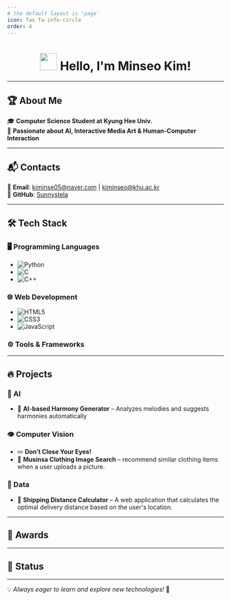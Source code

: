 ```yaml
---
# the default layout is 'page'
icon: fas fa-info-circle
order: 4
---
```


<h1 align="center">
  <img src="https://media.giphy.com/media/hvRJCLFzcasrR4ia7z/giphy.gif" width="40px"/>
  Hello, I'm Minseo Kim!
</h1>

<p align="center">
  <!-- <img src="https://readme-typing-svg.herokuapp.com?font=Fira+Code&weight=600&size=24&duration=4000&pause=500&color=3776AB&center=true&vCenter=true&width=450&lines=Always+learning+and+exploring!" alt="Typing Animation"> -->
</p>





---

## 🏆 About Me  
🎓 **Computer Science Student at Kyung Hee Univ.**  
🚀 **Passionate about AI, Interactive Media Art & Human-Computer Interaction**  


---

## 📬 Contacts  
📧 **Email**: [kiminse05@naver.com](mailto:kiminse05@naver.com) | [kiminseo@khu.ac.kr](mailto:kiminseo@khu.ac.kr)  
🐙 **GitHub**: [Sunnystela](https://github.com/Sunnystela)  

---

## 🛠 Tech Stack  
### 🖥️ Programming Languages  
- ![Python](https://img.shields.io/badge/-Python-3776AB?style=flat&logo=python&logoColor=white)
- ![C](https://img.shields.io/badge/-C-A8B9CC?style=flat&logo=c&logoColor=white)
- ![C++](https://img.shields.io/badge/-C++-00599C?style=flat&logo=c%2B%2B&logoColor=white)

### 🌐 Web Development  
- ![HTML5](https://img.shields.io/badge/-HTML5-E34F26?style=flat&logo=html5&logoColor=white)
- ![CSS3](https://img.shields.io/badge/-CSS3-1572B6?style=flat&logo=css3)
- ![JavaScript](https://img.shields.io/badge/-JavaScript-F7DF1E?style=flat&logo=javascript&logoColor=black)

### ⚙️ Tools & Frameworks  
<!-- - ![PyTorch](https://img.shields.io/badge/-PyTorch-EE4C2C?style=flat&logo=pytorch&logoColor=white)
- ![OpenCV](https://img.shields.io/badge/-OpenCV-5C3EE8?style=flat&logo=opencv&logoColor=white)
- ![FastAPI](https://img.shields.io/badge/-FastAPI-009688?style=flat&logo=fastapi&logoColor=white)
- ![Docker](https://img.shields.io/badge/-Docker-2496ED?style=flat&logo=docker&logoColor=white)
- ![Git](https://img.shields.io/badge/-Git-F05032?style=flat&logo=git&logoColor=white)
 -->
---

## 🔥 Projects  
### 🤖 AI 
- 🎼 **AI-based Harmony Generator** – Analyzes melodies and suggests harmonies automatically  

### 👁️ Computer Vision  
- 💤 **Don’t Close Your Eyes!** 
- 👕 **Musinsa Clothing Image Search** – recommend similar clothing items when a user uploads a picture.  

### 📜 Data
- 📏 **Shipping Distance Calculator** – A web application that calculates the optimal delivery distance based on the user's location.  

<!-- - 💤 **Drowsiness Detection System** – YOLO-based real-time eye state detection and alert system   -->
---

## 🏅 Awards  
<!-- 🏆 **Yonsei University AI Hackathon 2024 - Excellence Award**   -->

---

## 📌 Status  
<!-- - 📚 Studying **Object-Oriented Programming (OOP)**  
- 🎯 Preparing for **TOEIC (Target: 880)**   -->
<!-- - 🎨 Researching **Interactive Media Art & HCI**   -->

---

💡 *Always eager to learn and explore new technologies!* 🚀
